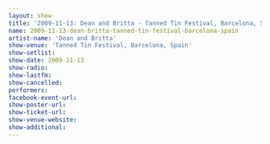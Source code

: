```yaml
---
layout: show
title: '2009-11-13: Dean and Britta - Tanned Tin Festival, Barcelona, Spain'
name: 2009-11-13-dean-britta-tanned-tin-festival-barcelona-spain
artist-name: 'Dean and Britta'
show-venue: 'Tanned Tin Festival, Barcelona, Spain'
show-setlist: 
show-date: 2009-11-13
show-radio: 
show-lastfm: 
show-cancelled: 
performers: 
facebook-event-url: 
show-poster-url: 
show-ticket-url: 
show-venue-website: 
show-additional: 
---
```


